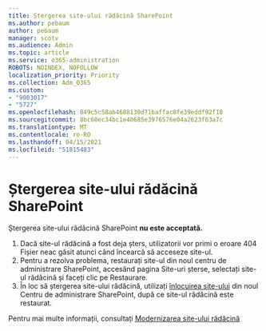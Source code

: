 ```yaml
---
title: Ștergerea site-ului rădăcină SharePoint
ms.author: pebaum
author: pebaum
manager: scotv
ms.audience: Admin
ms.topic: article
ms.service: o365-administration
ROBOTS: NOINDEX, NOFOLLOW
localization_priority: Priority
ms.collection: Adm_O365
ms.custom:
- "9003017"
- "5727"
ms.openlocfilehash: 849c5c58ab4688130d71baffac8fe39eddf92f18
ms.sourcegitcommit: 8bc60ec34bc1e40685e3976576e04a2623f63a7c
ms.translationtype: MT
ms.contentlocale: ro-RO
ms.lasthandoff: 04/15/2021
ms.locfileid: "51815483"
---
```

# <a name="delete-the-sharepoint-root-site"></a>Ștergerea site-ului rădăcină SharePoint

Ștergerea site-ului rădăcină SharePoint  **nu este acceptată.**

1.  Dacă site-ul rădăcină a fost deja șters, utilizatorii vor primi o eroare 404 Fișier neac găsit atunci când încearcă să acceseze site-ul.
2.  Pentru a rezolva problema, restaurați site-ul din [](https://admin.microsoft.com/sharepoint?page=recycleBin&modern=true) noul centru de administrare SharePoint, accesând pagina Site-uri șterse, selectați site-ul rădăcină și faceți clic pe Restaurare.
3.  În loc să ștergerea site-ului rădăcină, utilizați [înlocuirea site-ului](https://docs.microsoft.com/sharepoint/modern-root-site#replace-your-root-site)  din noul Centru de administrare SharePoint, după ce site-ul rădăcină este restaurat.

Pentru mai multe informații, consultați [Modernizarea site-ului rădăcină](https://docs.microsoft.com/sharepoint/modern-root-site)